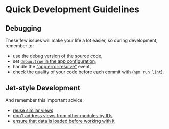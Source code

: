 # Quick Development Guidelines

## Debugging

These few issues will make your life a lot easier, so during development, remember to:

* use the [debug version of the source code](https://blog.webix.com/ui-development-and-debug-with-webix-js/),
* set [`debug:true` in the app configuration](part-ii-webix-jet-in-details/app-config.md#debugging),
* handle the ["app:error:resolve"](part-ii-webix-jet-in-details/inner-events-and-error-handling.md#app-error-resolve) event,
* check the quality of your code before each commit with \(`npm run lint`\).

## Jet-style Development

And remember this important advice:

* [reuse similar views](part-ii-webix-jet-in-details/views-and-subviews.md#3-class-views)
* [don't address views from other modules by IDs](part-ii-webix-jet-in-details/view-communication.md)
* [ensure that data is loaded before working with it](part-ii-webix-jet-in-details/asynchronous-views.md)
